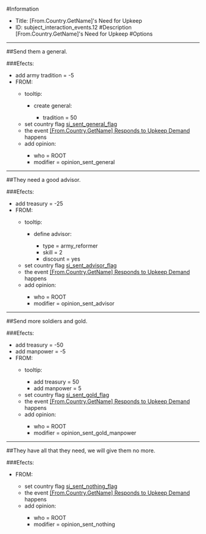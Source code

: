 #Information
 - Title: [From.Country.GetName]'s Need for Upkeep
 - ID: subject_interaction_events.12
#Description
[From.Country.GetName]'s Need for Upkeep
#Options

___
##Send them a general.

###Efects:<ul><li>add army tradition = -5</li><li>FROM:</li><ul><li>tooltip:</li><ul><li>create general:</li><ul><li>tradition = 50</li></ul></ul><li>set country flag [si_sent_general_flag](../flags/si_sent_general_flag.md)</li><li>the event [[From.Country.GetName] Responds to Upkeep Demand](../events/from_country_getname_responds_to_upkeep_demand.md) happens</li><li>add opinion:</li><ul><li>who = ROOT</li><li>modifier = opinion_sent_general</li></ul></ul></ul>

___
##They need a good advisor.

###Efects:<ul><li>add treasury = -25</li><li>FROM:</li><ul><li>tooltip:</li><ul><li>define advisor:</li><ul><li>type = army_reformer</li><li>skill = 2</li><li>discount = yes</li></ul></ul><li>set country flag [si_sent_advisor_flag](../flags/si_sent_advisor_flag.md)</li><li>the event [[From.Country.GetName] Responds to Upkeep Demand](../events/from_country_getname_responds_to_upkeep_demand.md) happens</li><li>add opinion:</li><ul><li>who = ROOT</li><li>modifier = opinion_sent_advisor</li></ul></ul></ul>

___
##Send more soldiers and gold.

###Efects:<ul><li>add treasury = -50</li><li>add manpower = -5</li><li>FROM:</li><ul><li>tooltip:</li><ul><li>add treasury = 50</li><li>add manpower = 5</li></ul><li>set country flag [si_sent_gold_flag](../flags/si_sent_gold_flag.md)</li><li>the event [[From.Country.GetName] Responds to Upkeep Demand](../events/from_country_getname_responds_to_upkeep_demand.md) happens</li><li>add opinion:</li><ul><li>who = ROOT</li><li>modifier = opinion_sent_gold_manpower</li></ul></ul></ul>

___
##They have all that they need, we will give them no more.

###Efects:<ul><li>FROM:</li><ul><li>set country flag [si_sent_nothing_flag](../flags/si_sent_nothing_flag.md)</li><li>the event [[From.Country.GetName] Responds to Upkeep Demand](../events/from_country_getname_responds_to_upkeep_demand.md) happens</li><li>add opinion:</li><ul><li>who = ROOT</li><li>modifier = opinion_sent_nothing</li></ul></ul></ul>
